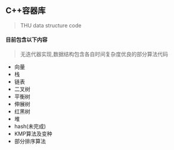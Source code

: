 ## C++容器库

> THU data structure code 

#### 目前包含以下内容

> 无迭代器实现,数据结构包含各自时间复杂度优良的部分算法代码

- 向量
- 栈
- 链表
- 二叉树
- 平衡树
- 伸展树
- 红黑树
- 堆
- hash(未完成)
- KMP算法及变种
- 部分排序算法



